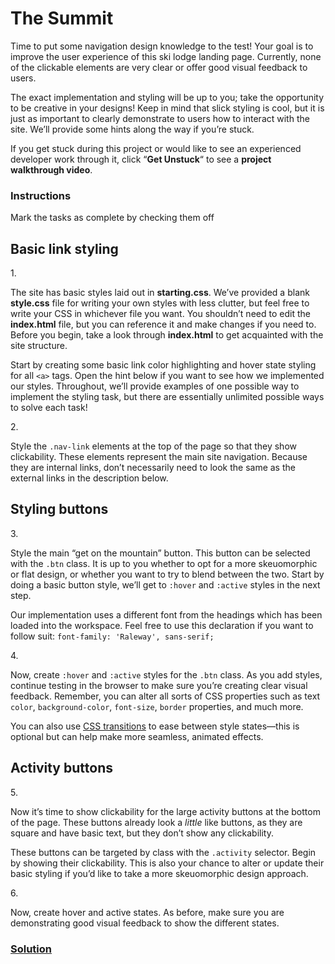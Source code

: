 # The Summit

Time to put some navigation design knowledge to the test! Your goal is
to improve the user experience of this ski lodge landing page.
Currently, none of the clickable elements are very clear or offer good
visual feedback to users.

The exact implementation and styling will be up to you; take the
opportunity to be creative in your designs! Keep in mind that slick
styling is cool, but it is just as important to clearly demonstrate to
users how to interact with the site. We’ll provide some hints along the
way if you’re stuck.

If you get stuck during this project or would like to see an experienced
developer work through it, click “**Get Unstuck**“ to see a **project
walkthrough video**.

### Instructions

Mark the tasks as complete by checking them off

## Basic link styling

1\.

The site has basic styles laid out in **starting.css**. We’ve provided a
blank **style.css** file for writing your own styles with less clutter,
but feel free to write your CSS in whichever file you want. You
shouldn’t need to edit the **index.html** file, but you can reference it
and make changes if you need to. Before you begin, take a look through
**index.html** to get acquainted with the site structure.

Start by creating some basic link color highlighting and hover state
styling for all `<a>` tags. Open the hint below if you want to see how
we implemented our styles. Throughout, we’ll provide examples of one
possible way to implement the styling task, but there are essentially
unlimited possible ways to solve each task!

2\.

Style the `.nav-link` elements at the top of the page so that they show
clickability. These elements represent the main site navigation. Because
they are internal links, don’t necessarily need to look the same as the
external links in the description below.

## Styling buttons

3\.

Style the main “get on the mountain” button. This button can be selected
with the `.btn` class. It is up to you whether to opt for a more
skeuomorphic or flat design, or whether you want to try to blend between
the two. Start by doing a basic button style, we’ll get to `:hover` and
`:active` styles in the next step.

Our implementation uses a different font from the headings which has
been loaded into the workspace. Feel free to use this declaration if you
want to follow suit: `font-family: 'Raleway', sans-serif;`

4\.

Now, create `:hover` and `:active` styles for the `.btn` class. As you
add styles, continue testing in the browser to make sure you’re creating
clear visual feedback. Remember, you can alter all sorts of CSS
properties such as text `color`, `background-color`, `font-size`,
`border` properties, and much more.

You can also use
<a href="https://developer.mozilla.org/en-US/docs/Web/CSS/transition"
class="e14vpv2g1 gamut-xro1w8-ResetElement-Anchor-AnchorBase e1bhhzie0"
target="_blank" rel="noopener">CSS transitions</a> to ease between style
states—this is optional but can help make more seamless, animated
effects.

## Activity buttons

5\.

Now it’s time to show clickability for the large activity buttons at the
bottom of the page. These buttons already look a *little* like buttons,
as they are square and have basic text, but they don’t show any
clickability.

These buttons can be targeted by class with the `.activity` selector.
Begin by showing their clickability. This is also your chance to alter
or update their basic styling if you’d like to take a more skeuomorphic
design approach.

6\.

Now, create hover and active states. As before, make sure you are
demonstrating good visual feedback to show the different states.

### [Solution](https://datttrian.github.io/full-stack-engineer/improved-styling-with-css/links-buttons-prj/index.html)

